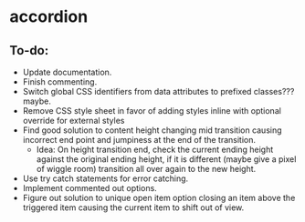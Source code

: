 # accordion
## To-do:
* Update documentation.
* Finish commenting.
* Switch global CSS identifiers from data attributes to prefixed classes??? maybe.
* Remove CSS style sheet in favor of adding styles inline with optional override for external styles
* Find good solution to content height changing mid transition causing incorrect end point and jumpiness at the end of the transition.
	* Idea: On height transition end, check the current ending height against the original ending height, if it is different (maybe give a pixel of wiggle room) transition all over again to the new height.
* Use try catch statements for error catching.
* Implement commented out options.
* Figure out solution to unique open item option closing an item above the triggered item causing the current item to shift out of view.